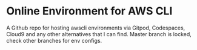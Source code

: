 # Online Environment for AWS CLI
A Github repo for hosting awscli environments via Gitpod, Codespaces, Cloud9 and any other alternatives that I can find. Master branch is locked, check other branches for env configs.
